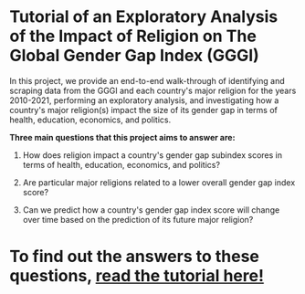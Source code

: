 # Tutorial of an Exploratory Analysis of the Impact of Religion on The Global Gender Gap Index (GGGI)

In this project, we provide an end-to-end walk-through of identifying and scraping data from the GGGI and each country's major religion for the years 2010-2021, performing an exploratory analysis, and investigating how a country's major religion(s) impact the size of its gender gap in terms of health, education, economics, and politics. 
     
**Three main questions that this project aims to answer are:**
1. How does religion impact a country's gender gap subindex scores in terms of health, education, economics, and politics?

2. Are particular major religions related to a lower overall gender gap index score?

3. Can we predict how a country's gender gap index score will change over time based on the prediction of its future major religion?
     
      
# To find out the answers to these questions, [read the tutorial here!](https://mmiguez1.github.io/gggi_data_analysis/)
